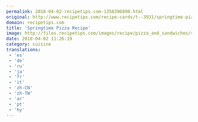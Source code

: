 ```yaml
---
permalink: 2018-04-02-recipetips.com-1358396890.html
original: http://www.recipetips.com/recipe-cards/t--3931/springtime-pizza.asp
domain: recipetips.com
title: 'Springtime Pizza Recipe'
image: http://files.recipetips.com/images/recipe/pizza_and_sandwiches/springtime_pizza.jpg
date: 2018-04-02 11:26:19
category: cuisine
translations: 
 - 'es'
 - 'de'
 - 'ru'
 - 'ja'
 - 'fr'
 - 'it'
 - 'zh-CN'
 - 'zh-TW'
 - 'ar'
 - 'pt'
 - 'hy'
---
```


